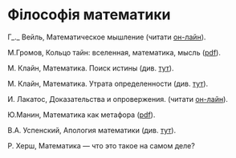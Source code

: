 # Філософія математики

Г_._  Вейль, Математическое мышление \(читати [он-лайн](https://www.mathedu.ru/text/veyl_matematicheskoe_myshlenie_1989/p0/)\).

М.Громов, Кольцо тайн: вселенная, математика, мысль \([pdf](https://www.phantastike.com/math/koltso_tayn/pdf/)\).

М. Клайн, Математика. Поиск истины \(див. [тут](https://royallib.com/book/klayn_moris/matematika_poisk_istini.html)\).

М. Клайн, Математика. Утрата определенности \(див. [тут](https://royallib.com/book/klayn_moris/matematika_utrata_opredelennosti.html)\).

И. Лакатос, Доказательства и опровержения. \(читати [он-лайн](https://www.mathedu.ru/text/lakatos_dokazatelstva_i_oproverzheniya_1967/p0/)\).

Ю.Манин, Математика как метафора \([pdf](https://math.ru/lib/files/pdf/manin.pdf)\).

В.А. Успенский, Апология математики \(див. [тут](https://royallib.com/book/uspenskiy_vladimir_andreevich/apologiya_matematiki_ili_o_matematike_kak_chasti_duhovnoy_kulturi.html)\).

Р. Херш, Математика — что это такое на самом деле?

